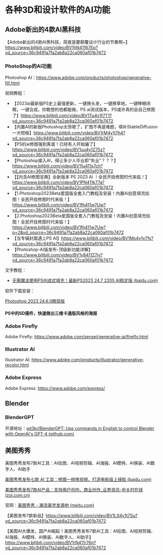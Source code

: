 # 各种3D和设计软件的AI功能

## Adobe新出的4款AI黑科技

【Adobe新出的4款AI黑科技，简直是要颠覆设计行业的节奏啊~】https://www.bilibili.com/video/BV1hN41167Ep?vd_source=36c9491a7fa2ab8a22ca060af01b7472

### PhotoShop的AI功能

Photoshop AI：https://www.adobe.com/products/photoshop/generative-fill.html

视频教程：

- 【2023ai最新版PS史上最强更新，一键换头发，一键换草地，一键睁眼闭眼，一键合成，你敢想的他都能做，PS ai测试版本，PS或许真的会自己修图了】<https://www.bilibili.com/video/BV1Tu4y1f7T1?vd_source=36c9491a7fa2ab8a22ca060af01b7472>
- 【内置AI的新版Photoshop太惊艳了，扩图不再是难题，填补StableDiffusion一大短板】<https://www.bilibili.com/video/BV1rM4y1i7h4?vd_source=36c9491a7fa2ab8a22ca060af01b7472>
- 【PS的ai修图强到离谱！已经有人开始骗了】<https://www.bilibili.com/video/BV1uu4y1Z75z?vd_source=36c9491a7fa2ab8a22ca060af01b7472>
- 【Photoshop接入AI，得让多少人毕业即“失业”？？？】<https://www.bilibili.com/video/BV11u411s7ch?vd_source=36c9491a7fa2ab8a22ca060af01b7472>
- 【【内含AI修图宝典】全新版本 PS 2023 AI ！全民开挂修图时代来临！】<https://www.bilibili.com/video/BV1PN411k77a?vd_source=36c9491a7fa2ab8a22ca060af01b7472>
- 【1.Photoshop2023Beta爱国版全套入门教程及安装！内置Ai创意填充绘图！全民开挂修图时代来临！】<https://www.bilibili.com/video/BV1fh411w7Uw?vd_source=36c9491a7fa2ab8a22ca060af01b7472>
- 【2.Photoshop2023Beta爱国版全套入门教程及安装！内置Ai创意填充绘图！全民开挂修图时代来临！】<https://www.bilibili.com/video/BV1fh411w7Uw?p=2&vd_source=36c9491a7fa2ab8a22ca060af01b7472>
- 【当专辑封面遇上PS AI】https://www.bilibili.com/video/BV1Ms4y1v7fs?vd_source=36c9491a7fa2ab8a22ca060af01b7472
- 【Photoshop-AI版发布-顶级新功能详解】https://www.bilibili.com/video/BV1v8411Z7iy?vd_source=36c9491a7fa2ab8a22ca060af01b7472

文字教程：

- [无需魔法使用PS创成式填充！最新PS2023 24.7 2205 AI稳定版 (baidu.com)](https://baijiahao.baidu.com/s?id=1769445141805731442&wfr=spider&for=pc)

软件下载安装：

[Photoshop 2023 24.6.0精简版](https://xd.x6d.com/i-wz-21373.html)

#### PS中的SD插件，快速做出三维卡通版风格的海报



### Adobe Firefly

Adobe Firefly: https://www.adobe.com/sensei/generative-ai/firefly.html

### Illustrator AI

Illustrator AI:  https://www.adobe.com/products/illustrator/generative-recolor.html

### Adobe Express

Adobe Express: https://www.adobe.com/express/

## Blender

### BlenderGPT

开源地址：[gd3kr/BlenderGPT: Use commands in English to control Blender with OpenAI's GPT-4 (github.com)](https://github.com/gd3kr/BlenderGPT)

## 美图秀秀

美图秀秀发布7款AI工具：AI绘图、AI视频剪辑、AI海报、AI模特、AI换装、AI数字人、AI助手

[美图秀秀发布七款 AI 工具：修图一样修视频、打造电影级上镜脸 (baidu.com)](https://baijiahao.baidu.com/s?id=1769458873048119833&wfr=spider&for=pc)

[美图秀秀发布7款AI产品：支持用户创作、商业创作_业界资讯-中关村在线 (zol.com.cn)](https://news.zol.com.cn/822/8229033.html)

官网：[美图秀秀 - 潮流美学发源地 (meitu.com)](https://xiuxiu.meitu.com/)

【美图发布7款新品】https://www.bilibili.com/video/BV1LX4y1t7Su?vd_source=36c9491a7fa2ab8a22ca060af01b7472

【美图AI大爆发，国产AI崛起！美图秀秀发布7款AI工具：AI绘图、AI视频剪辑、AI海报、AI模特、AI换装、AI数字人、AI助手】https://www.bilibili.com/video/BV1rN411r76n?vd_source=36c9491a7fa2ab8a22ca060af01b7472
